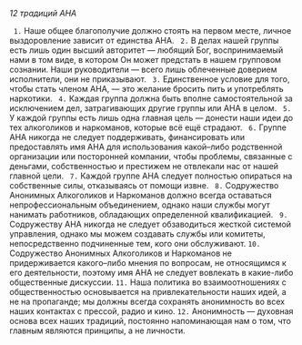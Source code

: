 *12 традиций АНА*

` 1.` Наше общее благополучие должно стоять на первом месте, личное выздоровление зависит от единства АНА.
` 2.` В делах нашей группы есть лишь один высший авторитет — любящий Бог, воспринимаемый нами в том виде, в котором Он может предстать в нашем групповом сознании. Наши руководители — всего лишь облеченные доверием исполнители, они не приказывают.
` 3.` Единственное условие для того, чтобы стать членом АНА, — это желание бросить пить и употреблять наркотики.
` 4.` Каждая группа должна быть вполне самостоятельной за исключением дел, затрагивающих другие группы или АНА в целом.
` 5.` У каждой группы есть лишь одна главная цель — донести наши идеи до тех алкоголиков и наркоманов, которые всё ещё страдают.
` 6.` Группе АНА никогда не следует поддерживать, финансировать или предоставлять имя АНА для использования какой–либо родственной организации или посторонней компании, чтобы проблемы, связанные с деньгами, собственностью и престижем не отвлекали нас от нашей главной цели.
` 7.` Каждой группе АНА следует полностью опираться на собственные силы, отказываясь от помощи извне.
` 8.` Содружество Анонимных Алкоголиков и Наркоманов должно всегда оставаться непрофессиональным объединением, однако наши службы могут нанимать работников, обладающих определенной квалификацией.
` 9.` Содружеству АНА никогда не следует обзаводиться жесткой системой управления, однако мы можем создавать службы или комитеты, непосредственно подчиненные тем, кого они обслуживают.
`10.` Содружество Анонимных Алкоголиков и Наркоманов не придерживается какого–либо мнения по вопросам, не относящимся к его деятельности, поэтому имя АНА не следует вовлекать в какие-либо общественные дискуссии.
`11.` Наша политика во взаимоотношениях с общественностью основывается на привлекательности наших идей, а не на пропаганде; мы должны всегда сохранять анонимность во всех наших контактах с прессой, радио и кино.
`12.` Анонимность — духовная основа всех наших традиций, постоянно напоминающая нам о том, что главным являются принципы, а не личности.
